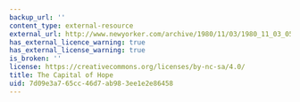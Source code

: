 ```yaml
---
backup_url: ''
content_type: external-resource
external_url: http://www.newyorker.com/archive/1980/11/03/1980_11_03_059_TNY_CARDS_000332026
has_external_licence_warning: true
has_external_license_warning: true
is_broken: ''
license: https://creativecommons.org/licenses/by-nc-sa/4.0/
title: The Capital of Hope
uid: 7d09e3a7-65cc-46d7-ab98-3ee1e2e86458
---
```

